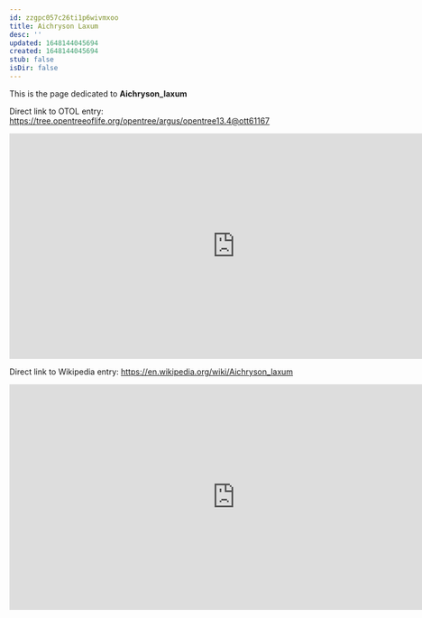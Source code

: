 ```yaml
---
id: zzgpc057c26ti1p6wivmxoo
title: Aichryson Laxum
desc: ''
updated: 1648144045694
created: 1648144045694
stub: false
isDir: false
---
```

This is the page dedicated to **Aichryson_laxum**


Direct link to OTOL entry: https://tree.opentreeoflife.org/opentree/argus/opentree13.4@ott61167



<html>
    <body>
    <iframe src="https://tree.opentreeoflife.org/opentree/argus/opentree13.4@ott61167"
    width="800" height="400" frameborder="0" allowfullscreen> </iframe>
    </body>
</html>
    


Direct link to Wikipedia entry: https://en.wikipedia.org/wiki/Aichryson_laxum



<html>
    <body>
    <iframe src="https://en.wikipedia.org/wiki/Aichryson_laxum"
    width="800" height="400" frameborder="0" allowfullscreen> </iframe>
    </body>
</html>
    
